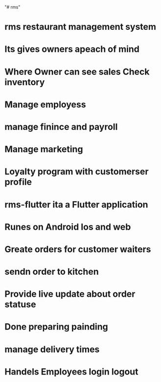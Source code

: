 "# rms" 
# rms restaurant management system
# Its gives owners apeach of mind 
# Where Owner can see sales Check inventory
# Manage employess
# manage finince and payroll
# Manage marketing 
# Loyalty  program with customerser profile
# rms-flutter ita a Flutter application 
# Runes on Android Ios and web
# Greate orders for customer waiters 
# sendn order to kitchen 
# Provide live update about order statuse 
# Done preparing painding 
# manage delivery times 
# Handels Employees login logout
